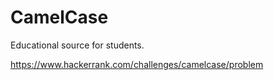# CamelCase
Educational source for students.

https://www.hackerrank.com/challenges/camelcase/problem
